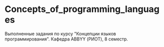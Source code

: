 # Concepts_of_programming_languages
Выполненные задания по курсу "Концепции языков программирования". Кафедра ABBYY (РИОТ), 8 семестр.
